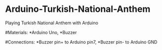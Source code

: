 # Arduino-Turkish-National-Anthem
Playing Turkish National Anthem with Arduino

#Materials:
*Arduino Uno,
*Buzzer


#Connections:
*Buzzer pin+ to Arduino pin7,
*Buzzer pin- to Arduino GND
